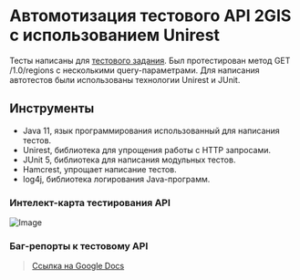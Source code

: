 # Автомотизация тестового API 2GIS с использованием Unirest
Тесты написаны для [тестового задания](https://drive.google.com/file/d/1yvBPl4GnC6QOBVDrP8rpviVHZeF5B_Oo/view). 
Был протестирован метод GET /1.0/regions с несколькими query-параметрами.
Для написания автотестов были использованы технологии Unirest и JUnit.

## Инструменты
* Java 11, язык программирования использованный для написания тестов.
* Unirest, библиотека для упрощения работы с HTTP запросами.
* JUnit 5, библиотека для написания модульных тестов.
* Hamcrest, упрощает написание тестов.
* log4j, библиотека логирования Java-программ.

### Интелект-карта тестирования API
![Image](https://i.imgur.com/dGFqFZv.png) 

### Баг-репорты к тестовому API
> [Ссылка на Google Docs](https://docs.google.com/document/d/1CNZN0AmlH2KcNvQYGW4z5x9cfnMwsi3s/edit?usp=sharing&ouid=107879533407522950453&rtpof=true&sd=true)

